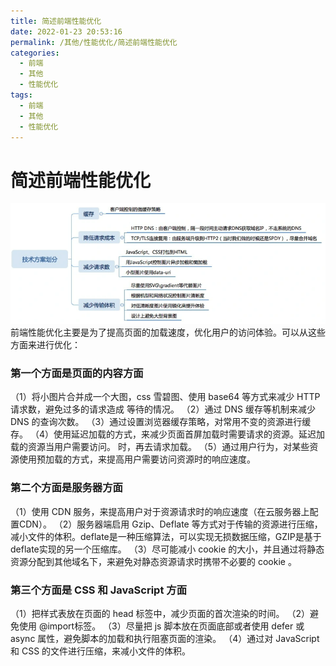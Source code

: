 ```yaml
---
title: 简述前端性能优化
date: 2022-01-23 20:53:16
permalink: /其他/性能优化/简述前端性能优化
categories:
  - 前端
  - 其他
  - 性能优化
tags:
  - 前端
  - 其他
  - 性能优化
---
```

# 简述前端性能优化

![img](images/performance001.png)
前端性能优化主要是为了提高页面的加载速度，优化用户的访问体验。可以从这些方面来进行优化：

### 第一个方面是页面的内容方面

（1）将小图片合并成一个大图，css 雪碧图、使用 base64 等方式来减少 HTTP 请求数，避免过多的请求造成 等待的情况。
（2）通过 DNS 缓存等机制来减少 DNS 的查询次数。
（3）通过设置浏览器缓存策略，对常用不变的资源进行缓存。
（4）使用延迟加载的方式，来减少页面首屏加载时需要请求的资源。延迟加载的资源当用户需要访问。
时，再去请求加载。
（5）通过用户行为，对某些资源使用预加载的方式，来提高用户需要访问资源时的响应速度。

### 第二个方面是服务器方面

（1）使用 CDN 服务，来提高用户对于资源请求时的响应速度（在云服务器上配置CDN）。
（2）服务器端启用 Gzip、Deflate 等方式对于传输的资源进行压缩，减小文件的体积。deflate是一种压缩算法，可以实现无损数据压缩，GZIP是基于deflate实现的另一个压缩库。
（3）尽可能减小 cookie 的大小，并且通过将静态资源分配到其他域名下，来避免对静态资源请求时携带不必要的 cookie 。

### 第三个方面是 CSS 和 JavaScript 方面

（1）把样式表放在页面的 head 标签中，减少页面的首次渲染的时间。
（2）避免使用 @import标签。
（3）尽量把 js 脚本放在页面底部或者使用 defer 或 async 属性，避免脚本的加载和执行阻塞页面的渲染。
（4）通过对 JavaScript 和 CSS 的文件进行压缩，来减小文件的体积。
